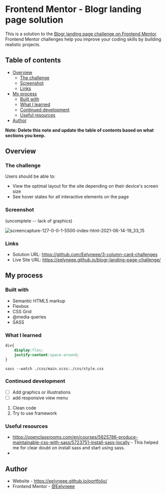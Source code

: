 # Frontend Mentor - Blogr landing page solution

This is a solution to the [Blogr landing page challenge on Frontend Mentor](https://www.frontendmentor.io/challenges/blogr-landing-page-EX2RLAApP). Frontend Mentor challenges help you improve your coding skills by building realistic projects. 

## Table of contents

- [Overview](#overview)
  - [The challenge](#the-challenge)
  - [Screenshot](#screenshot)
  - [Links](#links)
- [My process](#my-process)
  - [Built with](#built-with)
  - [What I learned](#what-i-learned)
  - [Continued development](#continued-development)
  - [Useful resources](#useful-resources)
- [Author](#author)

**Note: Delete this note and update the table of contents based on what sections you keep.**

## Overview

### The challenge

Users should be able to:

- View the optimal layout for the site depending on their device's screen size
- See hover states for all interactive elements on the page

### Screenshot

(uncomplete -- lack of graphics)

![screencapture-127-0-0-1-5500-index-html-2021-06-14-19_33_15](C:\Users\user\Downloads\screencapture-127-0-0-1-5500-index-html-2021-06-14-19_33_15.png)

### Links

- Solution URL: https://github.com/Eelyneee/3-column-card-challenges
- Live Site URL: https://eelyneee.github.io/blogr-landing-page-challenge/

## My process

### Built with

- Semantic HTML5 markup
- Flexbox
- CSS Grid
- @media queries
- SASS

### What I learned

```css
div{
    display:flex;
    justify-content:space-around;
}
```
```shell
sass --watch ./css/main.scss:./css/style.css
```



### Continued development

- [ ] Add graphics or illustrations
- [ ] add responsive view menu

1. Clean code
2. Try to use framework

### Useful resources

- https://openclassrooms.com/en/courses/5625786-produce-maintainable-css-with-sass/5723751-install-sass-locally - This helped me for clear doubt on install sass and start using sass. 
- 



## Author

- Website - https://eelyneee.github.io/portfolio/
- Frontend Mentor - [@Eelyneee](https://www.frontendmentor.io/profile/Eelyneee)

